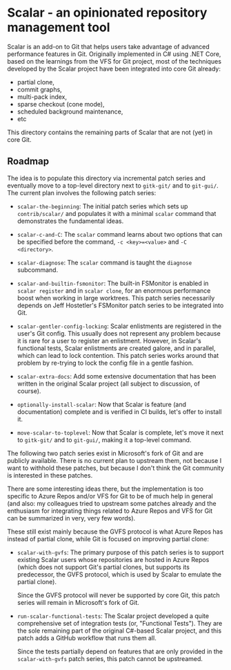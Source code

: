 # Scalar - an opinionated repository management tool

Scalar is an add-on to Git that helps users take advantage of advanced
performance features in Git. Originally implemented in C# using .NET Core,
based on the learnings from the VFS for Git project, most of the techniques
developed by the Scalar project have been integrated into core Git already:

- partial clone,
- commit graphs,
- multi-pack index,
- sparse checkout (cone mode),
- scheduled background maintenance,
- etc

This directory contains the remaining parts of Scalar that are not (yet) in
core Git.

## Roadmap

The idea is to populate this directory via incremental patch series and
eventually move to a top-level directory next to `gitk-git/` and to `git-gui/`. The
current plan involves the following patch series:

- `scalar-the-beginning`: The initial patch series which sets up
  `contrib/scalar/` and populates it with a minimal `scalar` command that
  demonstrates the fundamental ideas.

- `scalar-c-and-C`: The `scalar` command learns about two options that can be
  specified before the command, `-c <key>=<value>` and `-C <directory>`.

- `scalar-diagnose`: The `scalar` command is taught the `diagnose` subcommand.

- `scalar-and-builtin-fsmonitor`: The built-in FSMonitor is enabled in `scalar register` and in `scalar clone`, for an enormous performance boost when
  working in large worktrees. This patch series necessarily depends on Jeff
  Hostetler's FSMonitor patch series to be integrated into Git.

- `scalar-gentler-config-locking`: Scalar enlistments are registered in the
  user's Git config. This usually does not represent any problem because it is
  rare for a user to register an enlistment. However, in Scalar's functional
  tests, Scalar enlistments are created galore, and in parallel, which can lead
  to lock contention. This patch series works around that problem by re-trying
  to lock the config file in a gentle fashion.

- `scalar-extra-docs`: Add some extensive documentation that has been written
  in the original Scalar project (all subject to discussion, of course).

- `optionally-install-scalar`: Now that Scalar is feature (and documentation)
  complete and is verified in CI builds, let's offer to install it.

- `move-scalar-to-toplevel`: Now that Scalar is complete, let's move it next to
  `gitk-git/` and to `git-gui/`, making it a top-level command.

The following two patch series exist in Microsoft's fork of Git and are
publicly available. There is no current plan to upstream them, not because I
want to withhold these patches, but because I don't think the Git community is
interested in these patches.

There are some interesting ideas there, but the implementation is too specific
to Azure Repos and/or VFS for Git to be of much help in general (and also: my
colleagues tried to upstream some patches already and the enthusiasm for
integrating things related to Azure Repos and VFS for Git can be summarized in
very, very few words).

These still exist mainly because the GVFS protocol is what Azure Repos has
instead of partial clone, while Git is focused on improving partial clone:

- `scalar-with-gvfs`: The primary purpose of this patch series is to support
  existing Scalar users whose repositories are hosted in Azure Repos (which
  does not support Git's partial clones, but supports its predecessor, the GVFS
  protocol, which is used by Scalar to emulate the partial clone).

  Since the GVFS protocol will never be supported by core Git, this patch
  series will remain in Microsoft's fork of Git.

- `run-scalar-functional-tests`: The Scalar project developed a quite
  comprehensive set of integration tests (or, "Functional Tests"). They are the
  sole remaining part of the original C#-based Scalar project, and this patch
  adds a GitHub workflow that runs them all.

  Since the tests partially depend on features that are only provided in the
  `scalar-with-gvfs` patch series, this patch cannot be upstreamed.

